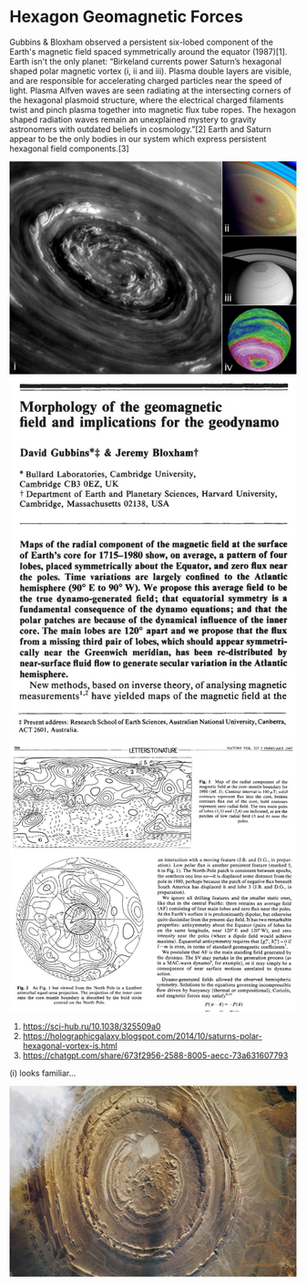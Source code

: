 # Hexagon Geomagnetic Forces

Gubbins & Bloxham observed a persistent six-lobed component of the Earth's magnetic field spaced symmetrically around the equator (1987)[1]. Earth isn't the only planet: “Birkeland currents power Saturn’s hexagonal shaped polar magnetic vortex (i, ii and iii). Plasma double layers are visible, and are responsible for accelerating charged particles near the speed of light. Plasma Alfven waves are seen radiating at the intersecting corners of the hexagonal plasmoid structure, where the electrical charged filaments twist and pinch plasma together into magnetic flux tube ropes. The hexagon shaped radiation waves remain an unexplained mystery to gravity astronomers with outdated beliefs in cosmology.”[2] Earth and Saturn appear to be the only bodies in our system which express persistent hexagonal field components.[3]

![](img/hex1.jpg)
![](img/hex2.jpg)
![](img/hex3.jpg)

1. https://sci-hub.ru/10.1038/325509a0
2. https://holographicgalaxy.blogspot.com/2014/10/saturns-polar-hexagonal-vortex-is.html
3. https://chatgpt.com/share/673f2956-2588-8005-aecc-73a631607793

(i) looks familiar...

![](img/photo_5985@21-11-2024_15-35-40.jpg)

